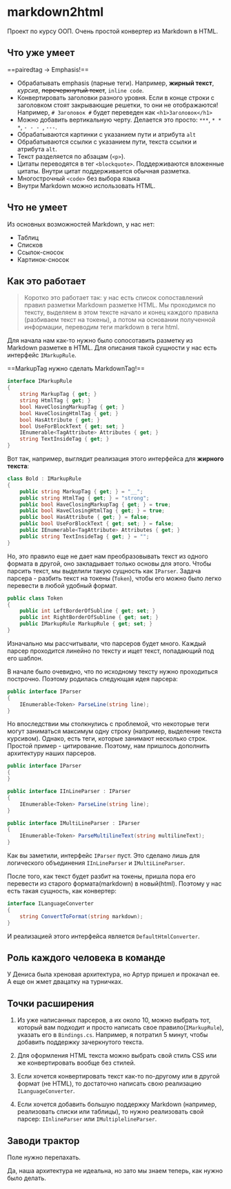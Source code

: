 # markdown2html

Проект по курсу ООП. Очень простой конвертер из Markdown в HTML.

## Что уже умеет

==pairedtag -> Emphasis!==

- Обрабатывать emphasis (парные теги). Например, **жирный текст**, *курсив*, ~~перечеркнутый текст~~, `inline code`.
- Конвертировать заголовки разного уровня. Если в конце строки с заголовком стоят закрывающие решетки, то они не отображаются! Например, `# Заголовок #` будет переведен как `<h1>Заголовок</h1>`
- Можно добавить вертикальную черту. Делается это просто: `***`, `* * *`, `- - - `, `---`. 
- Обрабатываются картинки с указанием пути и атрибута `alt`
- Обрабатываются ссылки с указанием пути, текста ссылки и атрибута `alt`.
- Текст разделяется по абзацам (`<p>`).
- Цитаты переводятся в тег `<blockquote>`. Поддерживаются вложенные цитаты. Внутри цитат поддерживается обычная разметка.
- Многострочный `<code>` без выбора языка
- Внутри Markdown можно использовать HTML.


## Что не умеет

Из основных возможностей Markdown, у нас нет:

- Таблиц
- Списков
- Ссылок-сносок
- Картинок-сносок

## Как это работает

> Коротко это работает так: у нас есть список сопоставлений правил разметки Markdown разметке HTML. Мы проходимся по тексту, выделяем в этом тексте начало и конец каждого правила (разбиваем текст на токены), а потом на основании полученной информации, переводим теги markdown в теги html.

Для начала нам как-то нужно было сопосотавить разметку из Markdown разметке в HTML. Для описания такой сущности у нас есть интерфейс `IMarkupRule`.

==MarkupTag нужно сделать MarkdownTag!==

```c#
interface IMarkupRule
{
    string MarkupTag { get; }
    string HtmlTag { get; }
    bool HaveClosingMarkupTag { get; }
    bool HaveClosingHtmlTag { get; }
    bool HasAttribute { get; }
    bool UseForBlockText { get; set; }
    IEnumerable<TagAttribute> Attributes { get; }
    string TextInsideTag { get; }
}
```

Вот так, например, выглядит реализация этого интерфейса для **жирного текста**:

```c#
class Bold : IMarkupRule
{
	public string MarkupTag { get; } = "__";
	public string HtmlTag { get; } = "strong";
	public bool HaveClosingMarkupTag { get; } = true;
	public bool HaveClosingHtmlTag { get; } = true;
	public bool HasAttribute { get; } = false;
	public bool UseForBlockText { get; set; } = false;
	public IEnumerable<TagAttribute> Attributes { get; }
	public string TextInsideTag { get; } = "";
}
```

Но, это правило еще не дает нам преобразовывать текст из одного формата в другой, оно закладывает только основы для этого. Чтобы парсить текст, мы выделили такую сущность как `IParser`. Задача парсера - разбить текст на токены (`Token`), чтобы его можно было легко перевести в любой удобный формат.

```c#
public class Token
{
    public int LeftBorderOfSubline { get; set; }
    public int RightBorderOfSubline { get; set; }
	public IMarkupRule MarkupRule { get; set; }
}
```

Изначально мы рассчитывали, что парсеров будет много. Каждый парсер проходится линейно по тексту и ищет текст, попадающий под его шаблон.

В начале было очевидно, что по исходному тексту нужно проходиться построчно. Поэтому родилась следующая идея парсера:

```c#
public interface IParser
{
	IEnumerable<Token> ParseLine(string line);
}
```

Но впоследствии мы столкнулись с проблемой, что некоторые теги могут заниматься максимум одну строку (например, выделение текста курсивом). Однако, есть теги, которые занимают несколько строк. Простой пример - цитирование.  Поэтому, нам пришлось дополнить архитектуру наших парсеров. 

```c#
public interface IParser
{
}

public interface IInLineParser : IParser
{
	IEnumerable<Token> ParseLine(string line);
}

public interface IMultiLineParser : IParser
{
	IEnumerable<Token> ParseMultilineText(string multilineText);
}
```

Как вы заметили, интерфейс `IParser` пуст. Это сделано лишь для логического объединения `IInLineParser` и `IMultiLineParser`.

После того, как текст будет разбит на токены, пришла пора его перевести из старого формата(markdown) в новый(html). Поэтому у нас есть такая сущность, как конвертер:

```C#
interface ILanguageConverter
{
	string ConvertToFormat(string markdown);
}
```

И реализацией этого интерфейса является `DefaultHtmlConverter`.

## Роль каждого человека в команде

У Дениса была хреновая архитектура, но Артур пришел и прокачал ее. А еще он жмет двацатку на турничках.

## Точки расширения

1. Из уже написанных парсеров, а их около 10, можно выбрать тот, который вам подходит и просто  написать свое правило(`IMarkupRule`), указать его в `Bindings.cs`. Например, я потратил 5 минут, чтобы добавить поддержку зачеркнутого текста.

2. Для оформления HTML текста можно выбрать свой стиль CSS или же конвертировать вообще без стилей.

3. Если хочется конвертировать текст как-то по-другому или в другой формат (не HTML), то достаточно написать свою реализацию `ILanguageConverter`.

4. Если хочется добавить большую поддержку Markdown (например, реализовать списки или таблицы), то нужно реализовать свой парсер: `IInlineParser` или `IMultiplelineParser`.

## Заводи трактор

Поле нужно перепахать.

Да, наша архитектура не идеальна, но зато мы знаем теперь, как нужно было делать.



